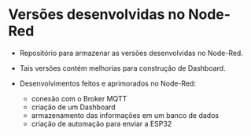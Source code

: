 # Versões desenvolvidas no Node-Red

- Repositório para armazenar as versões desenvolvidas no Node-Red. 
- Tais versões contém melhorias para construção de Dashboard.

- Desenvolvimentos feitos e aprimorados no Node-Red:
    - conexão com o Broker MQTT
    - criação de um Dashboard
    - armazenamento das informações em um banco de dados
    - criação de automação para enviar a ESP32